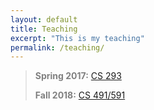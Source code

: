 ```yaml
---
layout: default
title: Teaching
excerpt: "This is my teaching"
permalink: /teaching/
---
```

> **<span style="color:grey">Spring 2017:</span>** [CS 293](CS293.md)
>
> **<span style="color:grey">Fall 2018:</span>** [CS 491/591](CS591.md)